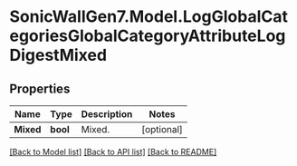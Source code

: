 # SonicWallGen7.Model.LogGlobalCategoriesGlobalCategoryAttributeLogDigestMixed

## Properties

Name | Type | Description | Notes
------------ | ------------- | ------------- | -------------
**Mixed** | **bool** | Mixed. | [optional] 

[[Back to Model list]](../README.md#documentation-for-models) [[Back to API list]](../README.md#documentation-for-api-endpoints) [[Back to README]](../README.md)

